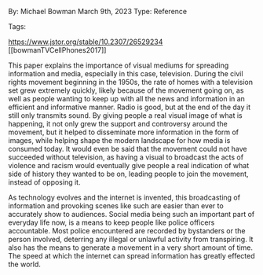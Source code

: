 
By: Michael Bowman
March 9th, 2023
Type: Reference 

Tags:

https://www.jstor.org/stable/10.2307/26529234
[[bowmanTVCellPhones2017]]

This paper explains the importance of visual mediums for spreading information and media, especially in this case, television. During the civil rights movement beginning in the 1950s, the rate of homes with a television set grew extremely quickly, likely because of the movement going on, as well as people wanting to keep up with all the news and information in an efficient and informative manner. Radio is good, but at the end of the day it still only transmits sound. By giving people a real visual image of what is happening, it not only grew the support and controversy around the movement, but it helped to disseminate more information in the form of images, while helping shape the modern landscape for how media is consumed today. It would even be said that the movement could not have succeeded without television, as having a visual to broadcast the acts of violence and racism would eventually give people a real indication of what side of history they wanted to be on, leading people to join the movement, instead of opposing it. 

As technology evolves and the internet is invented, this broadcasting of information and provoking scenes like such are easier than ever to accurately show to audiences. Social media being such an important part of everyday life now, is a means to keep people like police officers accountable. Most police encountered are recorded by bystanders or the person involved, deterring any illegal or unlawful activity from transpiring. It also has the means to generate a movement in a very short amount of time. The speed at which the internet can spread information has greatly effected the world.